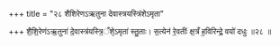 +++
title = "२८ शैशिरेणऽऋतुना देवास्त्रयस्त्रिंशेऽमृता"

+++
शै॒शि॒रेण॑ऽऋ॒तुना॑ दे॒वास्त्र॑यस्त्रि॒ँशे᳕ऽमृता॑ स्तु॒ताः। स॒त्येन॑ रे॒वतीः॑ क्ष॒त्रँ ह॒विरिन्द्रे॒ वयो॑ दधुः ॥२८ ॥